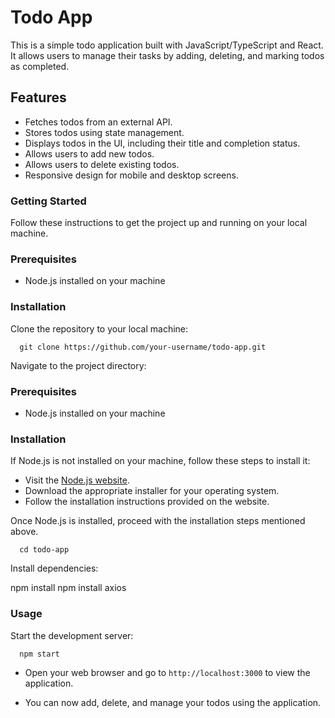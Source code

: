 # Todo App
This is a simple todo application built with JavaScript/TypeScript and React. It allows users to manage their tasks by adding, deleting, and marking todos as completed.

## Features
- Fetches todos from an external API.
- Stores todos using state management.
- Displays todos in the UI, including their title and completion status.
- Allows users to add new todos.
- Allows users to delete existing todos.
- Responsive design for mobile and desktop screens.

### Getting Started
Follow these instructions to get the project up and running on your local machine.

### Prerequisites
- Node.js installed on your machine

### Installation
Clone the repository to your local machine:

      git clone https://github.com/your-username/todo-app.git

Navigate to the project directory:

### Prerequisites

- Node.js installed on your machine

### Installation

If Node.js is not installed on your machine, follow these steps to install it:

- Visit the [Node.js website](https://nodejs.org/).
- Download the appropriate installer for your operating system.
- Follow the installation instructions provided on the website.

Once Node.js is installed, proceed with the installation steps mentioned above.

      cd todo-app

Install dependencies:

npm install
npm install axios

### Usage

Start the development server:

      npm start

- Open your web browser and go to `http://localhost:3000` to view the application.

- You can now add, delete, and manage your todos using the application.
